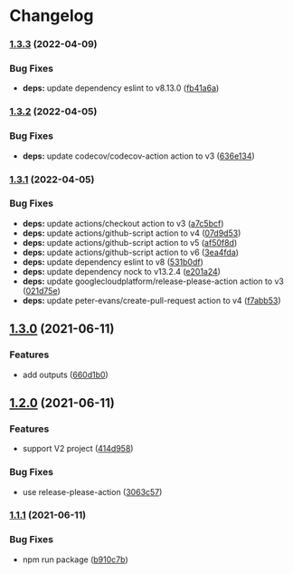 # Changelog

### [1.3.3](https://github.com/higebu/actions-vaddy/compare/v1.3.2...v1.3.3) (2022-04-09)


### Bug Fixes

* **deps:** update dependency eslint to v8.13.0 ([fb41a6a](https://github.com/higebu/actions-vaddy/commit/fb41a6af4d54565a60027d6655e966fbc3d22399))

### [1.3.2](https://github.com/higebu/actions-vaddy/compare/v1.3.1...v1.3.2) (2022-04-05)


### Bug Fixes

* **deps:** update codecov/codecov-action action to v3 ([636e134](https://github.com/higebu/actions-vaddy/commit/636e134651d2e87c08e560295824eb6e1ba01c08))

### [1.3.1](https://github.com/higebu/actions-vaddy/compare/v1.3.0...v1.3.1) (2022-04-05)


### Bug Fixes

* **deps:** update actions/checkout action to v3 ([a7c5bcf](https://github.com/higebu/actions-vaddy/commit/a7c5bcf7abd2d76d6ff1da4187a83f783ede6708))
* **deps:** update actions/github-script action to v4 ([07d9d53](https://github.com/higebu/actions-vaddy/commit/07d9d53e536e5084d10d649adf9be269f8c8270c))
* **deps:** update actions/github-script action to v5 ([af50f8d](https://github.com/higebu/actions-vaddy/commit/af50f8db51e3b4ef71922bf4c1e67a6dbd0f51b6))
* **deps:** update actions/github-script action to v6 ([3ea4fda](https://github.com/higebu/actions-vaddy/commit/3ea4fda7c281068415ef10df0ae8478793c8e824))
* **deps:** update dependency eslint to v8 ([531b0df](https://github.com/higebu/actions-vaddy/commit/531b0dfe75c922479ab9e7552158201ec93b10d0))
* **deps:** update dependency nock to v13.2.4 ([e201a24](https://github.com/higebu/actions-vaddy/commit/e201a243a56c9ac42b38b21f9b8753b99102f20d))
* **deps:** update googlecloudplatform/release-please-action action to v3 ([021d75e](https://github.com/higebu/actions-vaddy/commit/021d75e61ed690fc3d6a644382f7704a88fa5f60))
* **deps:** update peter-evans/create-pull-request action to v4 ([f7abb53](https://github.com/higebu/actions-vaddy/commit/f7abb53be904904b8f078abc73ffa48956fd120f))

## [1.3.0](https://www.github.com/higebu/actions-vaddy/compare/v1.2.0...v1.3.0) (2021-06-11)


### Features

* add outputs ([660d1b0](https://www.github.com/higebu/actions-vaddy/commit/660d1b00f3a37baa9c03ae3aae3f75b0262c50bf))

## [1.2.0](https://www.github.com/higebu/actions-vaddy/compare/v1.1.1...v1.2.0) (2021-06-11)


### Features

* support V2 project ([414d958](https://www.github.com/higebu/actions-vaddy/commit/414d958ad8bd3cd6b52e6b0c40ea739fb78187c3))


### Bug Fixes

* use release-please-action ([3063c57](https://www.github.com/higebu/actions-vaddy/commit/3063c57da8132fdbe9d7002f688ffe1fb9b41eb1))

### [1.1.1](https://www.github.com/higebu/actions-vaddy/compare/v1.1.0...v1.1.1) (2021-06-11)


### Bug Fixes

* npm run package ([b910c7b](https://www.github.com/higebu/actions-vaddy/commit/b910c7b868cc8844970de07040dd9ab6c53c6696))
